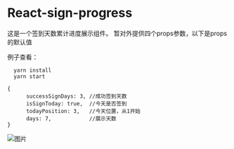 # React-sign-progress

这是一个签到天数累计进度展示组件。
暂对外提供四个props参数，以下是props的默认值

例子查看：
```
  yarn install
  yarn start
```

```
{
      successSignDays: 3, //成功签到天数
      isSignToday: true,  //今天是否签到
      todayPosition: 3,   //今天位置，从1开始
      days: 7,            //展示天数
}
```
![图片](http://p79ehl37l.bkt.clouddn.com/react/signProgress1.png)
